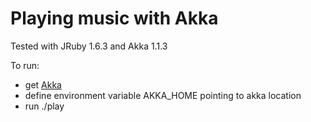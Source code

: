 # Playing music with Akka #

Tested with JRuby 1.6.3 and Akka 1.1.3

To run:

* get [Akka](http://akka.io/)
* define environment variable AKKA_HOME pointing to akka location
* run ./play
